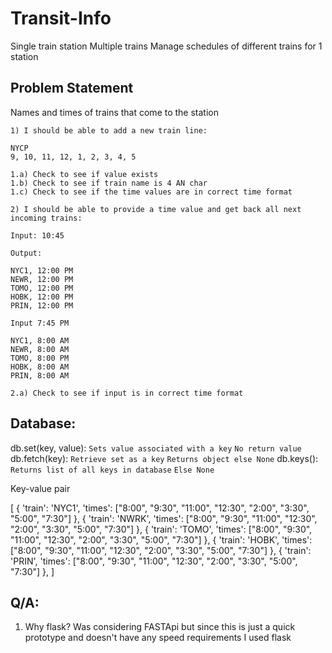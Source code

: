 # Transit-Info

Single train station 
Multiple trains 
Manage schedules of different trains for 1 station

## Problem Statement

Names and times of trains that come to the station

```
1) I should be able to add a new train line: 

NYCP
9, 10, 11, 12, 1, 2, 3, 4, 5

1.a) Check to see if value exists 
1.b) Check to see if train name is 4 AN char
1.c) Check to see if the time values are in correct time format

```

```
2) I should be able to provide a time value and get back all next incoming trains: 

Input: 10:45

Output: 

NYC1, 12:00 PM
NEWR, 12:00 PM
TOMO, 12:00 PM
HOBK, 12:00 PM
PRIN, 12:00 PM

Input 7:45 PM

NYC1, 8:00 AM
NEWR, 8:00 AM
TOMO, 8:00 PM
HOBK, 8:00 AM
PRIN, 8:00 AM

2.a) Check to see if input is in correct time format
```

## Database:

db.set(key, value):
    ```Sets value associated with a key```
    ```No return value```
db.fetch(key):
    ```Retrieve set as a key```
    ```Returns object else None```
db.keys():
    ```Returns list of all keys in database```
    ```Else None```

Key-value pair

[
    {
        'train': 'NYC1',
        'times': ["8:00", "9:30", "11:00", "12:30", "2:00", "3:30", "5:00", "7:30"]
    },
    {
        'train': 'NWRK',
        'times': ["8:00", "9:30", "11:00", "12:30", "2:00", "3:30", "5:00", "7:30"]
    },
    {
        'train': 'TOMO',
        'times': ["8:00", "9:30", "11:00", "12:30", "2:00", "3:30", "5:00", "7:30"]
    },
    {
        'train': 'HOBK',
        'times': ["8:00", "9:30", "11:00", "12:30", "2:00", "3:30", "5:00", "7:30"]
    },
    {
        'train': 'PRIN',
        'times': ["8:00", "9:30", "11:00", "12:30", "2:00", "3:30", "5:00", "7:30"]
    },
]

## Q/A:
1) Why flask? 
    Was considering FASTApi but since this is just a quick prototype and doesn't have any speed requirements I used flask